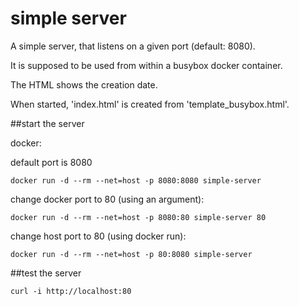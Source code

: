 # simple server

A simple server, that listens on a given port (default: 8080).

It is supposed to be used from within a busybox docker container.

The HTML shows the creation date.

When started, 'index.html' is created from 'template_busybox.html'.


##start the server

docker:

default port is 8080

`docker run -d --rm --net=host -p 8080:8080 simple-server`


change docker port to 80 (using an argument):

`docker run -d --rm --net=host -p 8080:80 simple-server 80`


change host port to 80 (using docker run):

`docker run -d --rm --net=host -p 80:8080 simple-server`


##test the server

`curl -i http://localhost:80`
